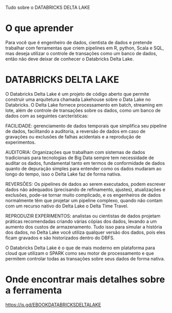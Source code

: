 Tudo sobre o DATABRICKS DELTA LAKE
# O que aprender
Para você que é engenheiro de dados, cientista de dados e pretende trabalhar com ferramentas que criem pipelines em R, python, Scala e SQL, mas deseja utilizar o controle de transações como um banco de dados, então não deve deixar de conhecer o Databricks Delta Lake.

# DATABRICKS DELTA LAKE

O Databricks Delta Lake é um projeto de código aberto que permite construir uma arquitetura chamada Lakehouse sobre o Data Lake no Databricks. O Delta Lake fornece processamento em batch, streaming em lote, além de controle de transações sobre os dados, como um banco de dados com as seguintes carcterísticas:

FACILIDADE: gerenciamento de dados temporais que simplifica seu pipeline de dados, facilitando a auditoria, a reversão de dados em caso de gravações ou exclusões de falhas acidentais e a reprodução de experimentos.

AUDITORIA: Organizações que trabalham com sistemas de dados tradicionais para tecnologias de Big Data sempre tem necessidade de auditar os dados, fundamental tanto em termos de conformidade de dados quanto de depuração simples para entender como os dados mudaram ao longo do tempo, isso o Delta Lake faz de forma nativa.

REVERSÕES: Os pipelines de dados ao serem executados, podem escrever dados não adequados (precisando de refinamento, ajustes), atualizações e exclusões, pode-se tornar muito complicado, e os engenheiros de dados normalmente têm que projetar um pipeline complexo, quando não contam com um recurso nativo do Delta Lake o Delta Time Travel.

REPRODUZIR EXPERIMENTOS: analistas ou cientistas de dados projetam práticas recomendadas criando várias cópias dos dados, levando a um aumento dos custos de armazenamento. Tudo isso para simular a história dos dados, no Delta Lake você utiliza qualquer versão dos dados, pois eles ficam gravados e são historizados dentro do DBFS.

O Databricks Delta Lake é o que de mais moderno em plataforma para cloud que utilizam o SPARK como seu motor de processamento e que permitem controlar todas as transações sobre seus dados de forma nativa.

# Onde encontrar mais detalhes sobre a ferramenta
https://is.gd/EBOOKDATABRICKSDELTALAKE
